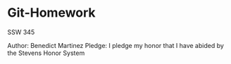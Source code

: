 # Git-Homework
SSW 345

Author: Benedict Martinez
Pledge: I pledge my honor that I have abided by the Stevens Honor System




